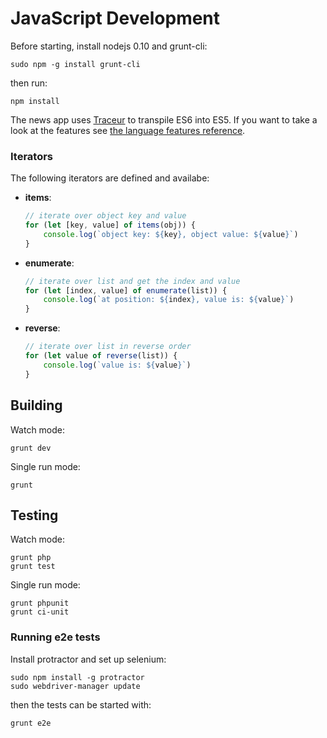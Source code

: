 # JavaScript Development
Before starting, install nodejs 0.10 and grunt-cli:

	sudo npm -g install grunt-cli

then run:

	npm install

The news app uses [Traceur](https://github.com/google/traceur-compiler) to transpile ES6 into ES5. If you want to take a look at the features see [the language features reference](https://github.com/google/traceur-compiler/wiki/LanguageFeatures#language-features).

### Iterators
The following iterators are defined and availabe:

* **items**:

	```js
	// iterate over object key and value
	for (let [key, value] of items(obj)) {
		console.log(`object key: ${key}, object value: ${value}`)
	}
	```
* **enumerate**:

	```js
	// iterate over list and get the index and value
	for (let [index, value] of enumerate(list)) {
		console.log(`at position: ${index}, value is: ${value}`)
	}
	```

* **reverse**:

	```js
	// iterate over list in reverse order
	for (let value of reverse(list)) {
		console.log(`value is: ${value}`)
	}
	```

## Building
Watch mode:

	grunt dev

Single run mode:

	grunt

## Testing
Watch mode:

	grunt php
	grunt test

Single run mode:

	grunt phpunit
	grunt ci-unit

### Running e2e tests
Install protractor and set up selenium:

	sudo npm install -g protractor
	sudo webdriver-manager update

then the tests can be started with:

	grunt e2e

